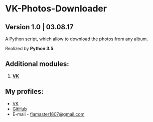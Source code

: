 # VK-Photos-Downloader
## Version 1.0 | 03.08.17
A Python script, which allow to download the photos from any album.

Realized by **Python 3.5**

## Additional modules:
 1. **[VK](https://github.com/python273/vk_api)**

## My profiles:
 - [VK](https://vk.com/victoria_1807)
 - [GitHub](https://github.com/Victoria1807)
 - E-mail - flamaster1807@gmail.com
 
 
